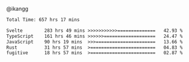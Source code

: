 @ikangg
<!--START_SECTION:waka-->

```txt
Total Time: 657 hrs 17 mins

Svelte        283 hrs 49 mins >>>>>>>>>>>==============   42.93 %
TypeScript    161 hrs 46 mins >>>>>>===================   24.47 %
JavaScript    90 hrs 19 mins  >>>======================   13.66 %
Rust          31 hrs 57 mins  >========================   04.83 %
fugitive      18 hrs 57 mins  >========================   02.87 %
```

<!--END_SECTION:waka-->
